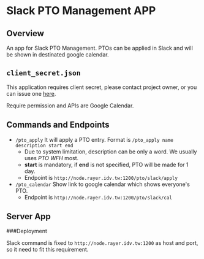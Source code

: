 # Slack PTO Management APP

## Overview

An app for Slack PTO Management. PTOs can be applied in Slack and will be shown in destinated google calendar.

## `client_secret.json`

This application requires client secret, please contact project owner, or you can issue one [here](https://console.developers.google.com/apis/dashboard?project=u2ber-203314).

Require permission and APIs are Google Calendar.


## Commands and Endpoints

- `/pto_apply` It will apply a PTO entry. Format is `/pto_apply name description start end`
	- Due to system limitation, description can be only a word. We usually uses *PTO* *WFH* most.
	- **start** is mandatory, if **end** is not specified, PTO will be made for 1 day.
	- Endpoint is `http://node.rayer.idv.tw:1200/pto/slack/apply`
- `/pto_calendar` Show link to google calendar which shows everyone's PTO.
	- Endpoint is `http://node.rayer.idv.tw:1200/pto/slack/cal`

## Server App

###Deployment

Slack command is fixed to `http://node.rayer.idv.tw:1200` as host and port, so it need to fit this requirement.


